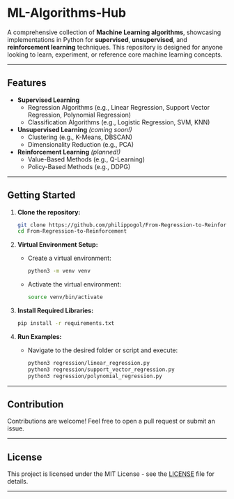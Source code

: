 
# ML-Algorithms-Hub

A comprehensive collection of **Machine Learning algorithms**, showcasing implementations in Python for **supervised**, **unsupervised**, and **reinforcement learning** techniques. This repository is designed for anyone looking to learn, experiment, or reference core machine learning concepts.

---

## Features
- **Supervised Learning**
  - Regression Algorithms (e.g., Linear Regression, Support Vector Regression, Polynomial Regression)
  - Classification Algorithms (e.g., Logistic Regression, SVM, KNN)
- **Unsupervised Learning** *(coming soon!)*
  - Clustering (e.g., K-Means, DBSCAN)
  - Dimensionality Reduction (e.g., PCA)
- **Reinforcement Learning** *(planned!)*
  - Value-Based Methods (e.g., Q-Learning)
  - Policy-Based Methods (e.g., DDPG)

---

## Getting Started
1. **Clone the repository:**
   ```bash
   git clone https://github.com/philippogol/From-Regression-to-Reinforcement.git
   cd From-Regression-to-Reinforcement
   ```

2. **Virtual Environment Setup:**
   - Create a virtual environment:
     ```bash
     python3 -m venv venv
     ```
   - Activate the virtual environment:
     ```bash
     source venv/bin/activate
     ```

3. **Install Required Libraries:**
   ```bash
   pip install -r requirements.txt
   ```

4. **Run Examples:**
   - Navigate to the desired folder or script and execute:
     ```bash
     python3 regression/linear_regression.py
     python3 regression/support_vector_regression.py
     python3 regression/polynomial_regression.py
     ```

---

## Contribution
Contributions are welcome! Feel free to open a pull request or submit an issue.

---

## License
This project is licensed under the MIT License - see the [LICENSE](LICENSE) file for details.

---
